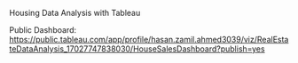 Housing Data Analysis with Tableau

Public Dashboard: https://public.tableau.com/app/profile/hasan.zamil.ahmed3039/viz/RealEstateDataAnalysis_17027747838030/HouseSalesDashboard?publish=yes



